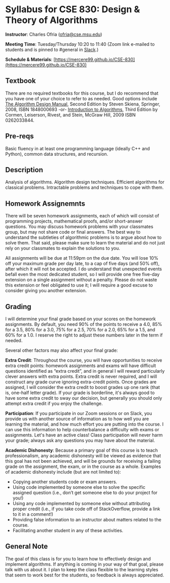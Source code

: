 # Syllabus for CSE 830: Design & Theory of Algorithms

**Instructor**: Charles Ofria (ofria@cse.msu.edu)

**Meeting Time**: Tuesday/Thursday 10:20 to 11:40 (Zoom link e-mailed to students and is pinned to #general in [Slack](https://cse830.slack.com).)

**Schedule & Materials**: [https://mercere99.github.io/CSE-830](https://mercere99.github.io/CSE-830)

## Textbook
There are no required textbooks for this course, but I do recommend that you have one of your choice to refer to as needed.  Good options include [The Algorithm Design Manual](http://www.algorist.com/), Second Edition by Steven Skiena, Springer, 2008, ISBN 1848000693 -or- [Introduction to Algorithms](https://mitpress.mit.edu/books/introduction-algorithms-third-edition), Third Edition by Cormen, Leiserson, Rivest, and Stein, McGraw Hill, 2009 ISBN 0262033844.

## Pre-reqs
Basic fluency in at least one programming language (ideally C++ and Python), common data structures, and recursion.

## Description
Analysis of algorithms. Algorithm design techniques. Efficient algorithms for classical problems. Intractable problems and techniques to cope with them. 

## Homework Assignemnts
There will be seven homework assignments, each of which will consist of programming projects, mathematical proofs, and/or short-answer questions.  You may discuss homework problems with your classmates group, but may not share code or final answers. The best way to understand the subtleties of algorithmic problems is to argue about how to solve them.  That said, please make sure to learn the material and do not just rely on your classmates to explain the solutions to you.  

All assignments will be due at 11:59pm on the due date. You will lose 10% off your maximum grade per day late, to a cap of five days (and 50% off), after which it will not be accepted.  I do understand that unexpected events befall even the most dedicated student, so I will provide one free five-day extension on a single assignment without a penalty. Please do not waste this extension or feel obligated to use it; I will require a good excuse to consider giving you another extension. 

## Grading
I will determine your final grade based on your scores on the homework assignments. By default, you need 90% of the points to receive a 4.0, 85% for a 3.5, 80% for a 3.0, 75% for a 2.5, 70% for a 2.0, 65% for a 1.5, and 60% for a 1.0.  I reserve the right to adjust these numbers later in the term if needed.

Several other factors may also affect your final grade:

**Extra Credit**: Throughout the course, you will have opportunities to receive extra credit points: homework assignments and exams will have difficult questions identified as “extra credit”, and in general I will reward particularly clever answers with extra points.  Extra credit is never required, and I will construct any grade curve ignoring extra-credit points. Once grades are assigned, I will consider the extra credit to boost grades up one rank (that is, one-half letter grade).  If your grade is borderline, it's always good to have some extra credit to sway our decision, but generally you should only attempt extra credit if you enjoy the challenge.

**Participation**: If you participate in our Zoom sessions or on Slack, you provide us with another source of information as to how well you are learning the material, and how much effort you are putting into the course.  I can use this information to help counterbalance a difficulty with exams or assignments.  Let's have an active class!  Class participation will never harm your grade; always ask any questions you may have about the material.

**Academic Dishonesty**: Because a primary goal of this course is to teach professionalism, any academic dishonesty will be viewed as evidence that this goal has not been achieved, and will be grounds for receiving a failing grade on the assignment, the exam, or in the course as a whole.   Examples of academic dishonesty include (but are not limited to):
- Copying another students code or exam answers.
- Using code implemented by someone else to solve the specific assigned question (i.e., don’t get someone else to do your project for you!)
- Using any code implemented by someone else without attributing proper credit (i.e., if you take code off of StackOverflow, provide a link to it in a comment!)
- Providing false information to an instructor about matters related to the course.
- Facilitating another student in any of these activities.

## General Note

The goal of this class is for you to learn how to effectively design and implement algorithms. If anything is coming in your way of that goal, please talk with us about it. I plan to keep the class flexible to the learning styles that seem to work best for the students, so feedback is always appreciated.
 